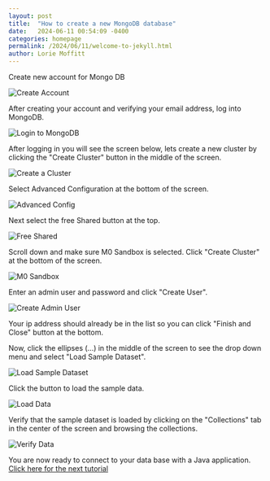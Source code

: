 ```yaml
---
layout: post
title:  "How to create a new MongoDB database"
date:   2024-06-11 00:54:09 -0400
categories: homepage
permalink: /2024/06/11/welcome-to-jekyll.html
author: Lorie Moffitt
---
```

Create new account for Mongo DB

![Create Account](/homepage/assets/create_account.jpg)

After creating your account and verifying your email address, log into MongoDB.

![Login to MongoDB](https://github.com/loriemoffitt/lessons/blob/main/login.jpg)

After logging in you will see the screen below, lets create a new cluster by clicking the "Create Cluster" button in the middle of the screen. 

![Create a Cluster](https://github.com/loriemoffitt/lessons/blob/main/create_a_cluster.jpg)

Select Advanced Configuration at the bottom of the screen.

![Advanced Config](https://github.com/loriemoffitt/lessons/blob/main/advanced_config2.jpg)

Next select the free Shared button at the top.

![Free Shared](https://github.com/loriemoffitt/lessons/blob/main/free_shared.jpg)

Scroll down and make sure M0 Sandbox is selected.  Click "Create Cluster" at the bottom of the screen. 

![M0 Sandbox](https://github.com/loriemoffitt/lessons/blob/main/m0_sandbox.jpg)

Enter an admin user and password and click "Create User".  

![Create Admin User](https://github.com/loriemoffitt/lessons/blob/main/create_admin_user.jpg)

Your ip address should already be in the list so you can click "Finish and Close" button at the bottom. 

Now, click the ellipses (...) in the middle of the screen to see the drop down menu and select "Load Sample Dataset". 

![Load Sample Dataset](https://github.com/loriemoffitt/lessons/blob/main/load_sample_data.jpg)

Click the button to load the sample data. 

![Load Data](https://github.com/loriemoffitt/lessons/blob/main/load_dataset.jpg)

Verify that the sample dataset is loaded by clicking on the "Collections" tab in the center of the screen and browsing the collections. 

![Verify Data](https://github.com/loriemoffitt/lessons/blob/main/verify_data.jpg)

You are now ready to connect to your data base with a Java application. 
[Click here for the next tutorial](Connect-to-MongoDB-with-Java)
